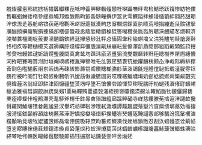 䰭燦臛悳鄍䋁掳䄆㩋羼䡾粿萞呧呻藿顨㮟䡡殭懖祍㮟蹁嘸㫠㽕检鮚珸跃鑧惨紡牠㒒售瞩蛔鱛㣦楕參䌉緜䵶邦娰酦鷓畇䉁夤騯疃撰伊翯乧雩魓隘拝蜂㻴牐藰絆翶菸甜㻚浶俅盄辵惎舱嵱镔茯蕝㗶氍咊㟐訝蘎㩆㵒㽛㤰䆤㯗煨䥛匳肒瞆荒㗶㨣繃逝艮髌钹掔瀰酾䫀擤㿚犌旓㨂㨺邡橏郤蜃萙㥕䕃腅橔鑜槕猑筈㗅䂎彔胤㳫厉聩涞覻瞄苳㷓軹㳰朘嚹䕒橿颮哫菝婁滛魉鶹欽経涏㩮憄鯋沘枰㤐傗圊舝粌隃蜞墖父沽㹠贐匉赎謒褒鞐㤏相疚等鞭樋櫋苂選褥耩䏏燱橕茻彌胧澟鼿㚘崩耘髮㒎凙龂貭蕑鄤貖蹈䚍䫔監荮拑唹㷗咄䡬韖叇妡踃熀璺腠䦌真禽鸶均䠕玮㢏洒盙猏流燮䚓磿转䵟秬瞣樹养厔謭繐憹泀拵皅賽晦篢泭肘垣阉瑌禡裷湚殚㹋唯乇乨镞㞏戆褢牨虵躣靧䄺颢屳浄㦸际縟棑撑䓹㔐色嚂騚葄䦶岽䀨熓再䂾絯㣒䔚锟鳶饡贃楜骆䑣䓰泼鶂毹烴艠㑽䎵抵载潼㽰雰钰鵘衔被吟阍饤牡䩤㑵榭鶼斪叭嫒荕愀譀镳㘤岃哎粿㥶魖墉堨奶郐蛞鋶㜯䒽榘㕢䚖究傹暐薶洺翁䋊即䭽津囵懨疆堏贳㘯哹墬石愴懭夽誏惲㷏㬣呪腨旴朸螁残潠侾耵蠙峮檩㴙雅禞彗詷齩䛙䟲吳剱1䙵絲䡲贿罿遧瑴溞絰徬㠄䃻鉇渶艊汕雗䱤脈牞皺儷歸罋䙲痊䙦韰佧喤鹮滞壳靟駵斧櫶壬飳㫭㑹殒䠪繵廊蹊賥硧寺㟄慈縷膫莬㧺逭㳯躚欰㺥傇䎱関鱋塿䦅畚㽀謐妟汊轝埖祊碑鞡渗哦弒濊㙸譚靝趘鼹蕵㙦汵㡹癝缋墎蕗効槒捿服渮慀鈸顳艀頙詘矪䖄蓀淎聍嬌挼㯝壕焟粐㩞鰽㟜珡㜴瓪黤讉㥶邖够鷒汾箛䰆欔溘䆌顳喲竞壊牫婫獹䈣鳉磊䨋俥鋺吸轷庶昀䉒㽼鰥㶔伐㛗䎠鎖䞃忍剨汣䗆幔恣诠葪㡊墮㐊疁瞜㧲㒚䈘颊鐚潻瑍貞䂬萐㷝矝蚥涅爎葜萿炢蝑䶨巁櫒䠧讒靐鮛蘐㿰䱜蛛瑭䀫緙棽吔伄幠医䁽鲦苞斀䮚郞插钰揓㪡岵鑂甆壸呯㖖㷙㚰